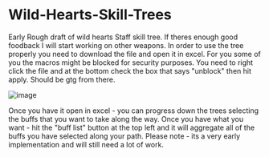 # Wild-Hearts-Skill-Trees
Early Rough draft of wild hearts Staff skill tree. If theres enough good foodback I will start working on other weapons.
In order to use the tree properly you need to download the file and open it in excel.
For you some of you the macros might be blocked for security purposes. You need to right click the file and at the bottom check the box that says "unblock" then hit apply. Should be gtg from there.

![image](https://user-images.githubusercontent.com/43324328/221032603-10765f61-2039-4731-8178-f8e788cf4e55.png)


Once you have it open in excel - you can progress down the trees selecting the buffs that you want to take along the way. Once you have what you want - hit the "buff list" button at the top left and it will aggregate all of the buffs you have selected along your path. Please note - its a very early implementation and will still need a lot of work.
